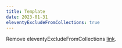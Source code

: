 ```yaml
---
title: Template
date: 2023-01-31
eleventyExcludeFromCollections: true
---
```

Remove eleventyExcludeFromCollections [link](https://). 